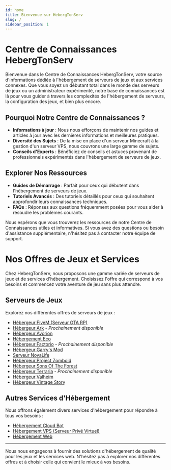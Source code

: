 ```yaml
---
id: home
title: Bienvenue sur HebergTonServ
slug: /
sidebar_position: 1
---
```


# Centre de Connaissances HebergTonServ

Bienvenue dans le Centre de Connaissances HebergTonServ, votre source d'informations dédiée à l'hébergement de serveurs de jeux et aux services connexes. Que vous soyez un débutant total dans le monde des serveurs de jeux ou un administrateur expérimenté, notre base de connaissances est là pour vous guider à travers les complexités de l'hébergement de serveurs, la configuration des jeux, et bien plus encore.

## Pourquoi Notre Centre de Connaissances ?

- **Informations à jour** : Nous nous efforçons de maintenir nos guides et articles à jour avec les dernières informations et meilleures pratiques.
- **Diversité des Sujets** : De la mise en place d'un serveur Minecraft à la gestion d'un serveur VPS, nous couvrons une large gamme de sujets.
- **Conseils d'Experts** : Bénéficiez de conseils et astuces provenant de professionnels expérimentés dans l'hébergement de serveurs de jeux.

## Explorer Nos Ressources

- **Guides de Démarrage** : Parfait pour ceux qui débutent dans l'hébergement de serveurs de jeux.
- **Tutoriels Avancés** : Des tutoriels détaillés pour ceux qui souhaitent approfondir leurs connaissances techniques.
- **FAQs** : Réponses aux questions fréquemment posées pour vous aider à résoudre les problèmes courants.

Nous espérons que vous trouverez les ressources de notre Centre de Connaissances utiles et informatives. Si vous avez des questions ou besoin d'assistance supplémentaire, n'hésitez pas à contacter notre équipe de support.

# Nos Offres de Jeux et Services

Chez HebergTonServ, nous proposons une gamme variée de serveurs de jeux et de services d'hébergement. Choisissez l'offre qui correspond à vos besoins et commencez votre aventure de jeu sans plus attendre.

## Serveurs de Jeux

Explorez nos différentes offres de serveurs de jeux :

- [Hébergeur FiveM (Serveur GTA RP)](https://hebergtonserv.com/fivem)
- [Hébergeur Ark](https://hebergtonserv.com/offres/ark) - _Prochainement disponible_
- [Hébergeur Avorion](https://hebergtonserv.com/offres/avorion)
- [Hébergement Eco](https://hebergtonserv.com/offres/eco)
- [Hébergeur Factorio](https://hebergtonserv.com/offres/factorio) - _Prochainement disponible_
- [Hébergeur Garry's Mod](https://hebergtonserv.com/offres/gmod)
- [Serveur NovaLife](https://hebergtonserv.com/offres/novalife)
- [Hébergeur Project Zomboid](https://hebergtonserv.com/offres/projectzomboid)
- [Hébergeur Sons Of The Forest](https://hebergtonserv.com/offres/sonsoftheforest)
- [Hébergeur Terraria](https://hebergtonserv.com/offres/terraria) - _Prochainement disponible_
- [Hébergeur Valheim](https://hebergtonserv.com/offres/valheim)
- [Hébergeur Vintage Story](https://hebergtonserv.com/offres/vintage)

## Autres Services d'Hébergement

Nous offrons également divers services d'hébergement pour répondre à tous vos besoins :

- [Hébergement Cloud Bot](https://hebergtonserv.com/offres/bot-hosting)
- [Hébergement VPS (Serveur Privé Virtuel)](https://hebergtonserv.com/offres/virtual-private-server)
- [Hébergement Web](https://hebergtonserv.com/offres/web-hosting)

---

Nous nous engageons à fournir des solutions d'hébergement de qualité pour les jeux et les services web. N'hésitez pas à explorer nos différentes offres et à choisir celle qui convient le mieux à vos besoins.
